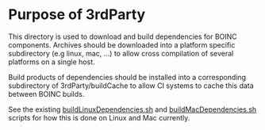 # Purpose of 3rdParty

This directory is used to download and build dependencies for BOINC components.
Archives should be downloaded into a platform specific subdirectory (e.g linux, mac, ...)
to allow cross compilation of several platforms on a single host.

Build products of dependencies should be installed into a corresponding subdirectory of
3rdParty/buildCache to allow CI systems to cache this data between BOINC builds.

See the existing [buildLinuxDependencies.sh](buildLinuxDependencies.sh) and
[buildMacDependencies.sh](buildMacDependencies.sh) scripts for how this is done
on Linux and Mac currently.
